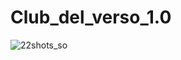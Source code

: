 # Club_del_verso_1.0
![22shots_so](https://github.com/user-attachments/assets/57de7abc-77a4-489d-9537-5615cacb446e)
